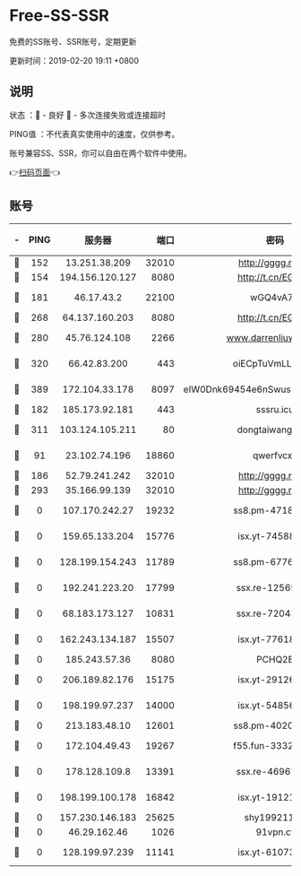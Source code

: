 # Free-SS-SSR

免费的SS账号、SSR账号，定期更新

更新时间：2019-02-20 19:11 +0800

## 说明

状态     ：🙂 - 良好 🙁 - 多次连接失败或连接超时

PING值   ：不代表真实使用中的速度，仅供参考。

账号兼容SS、SSR，你可以自由在两个软件中使用。

👉[扫码页面](https://liesauer.github.io/free-ss-ssr.github.io/)👈

## 账号

|-|PING|服务器|端口|密码|加密方式|区域|
|:----:|:----:|:-----:|-----:|:----:|:----:|:----:|
|🙂|152|13.251.38.209|32010|http://gggg.rocks|chacha20|SG|
|🙂|154|194.156.120.127|8080|http://t.cn/EGJIyrl|rc4-md5|RU|
|🙂|181|46.17.43.2|22100|wGQ4vA7D|aes-256-gcm|RU|
|🙂|268|64.137.160.203|8080|http://t.cn/EGJIyrl|rc4-md5|CA|
|🙂|280|45.76.124.108|2266|www.darrenliuwei.com|aes-256-cfb|AU|
|🙂|320|66.42.83.200|443|oiECpTuVmLLxk4Ts|aes-256-cfb|US|
|🙂|389|172.104.33.178|8097|eIW0Dnk69454e6nSwuspv9DmS201tQ0D|aes-256-cfb|SG|
|🙂|182|185.173.92.181|443|sssru.icu|rc4-md5|RU|
|🙂|311|103.124.105.211|80|dongtaiwang.com|aes-256-cfb|US|
|🙁|91|23.102.74.196|18860|qwerfvcxz|aes-256-gcm|JP|
|🙁|186|52.79.241.242|32010|http://gggg.rocks|chacha20|KR|
|🙁|293|35.166.99.139|32010|http://gggg.rocks|chacha20|US|
|🙁|0|107.170.242.27|19232|ss8.pm-47184551|aes-256-cfb|US|
|🙁|0|159.65.133.204|15776|isx.yt-74588926|aes-256-cfb|SG|
|🙁|0|128.199.154.243|11789|ss8.pm-67760833|aes-256-cfb|SG|
|🙁|0|192.241.223.20|17799|ssx.re-12569451|aes-256-cfb|US|
|🙁|0|68.183.173.127|10831|ssx.re-72043236|aes-256-cfb|US|
|🙁|0|162.243.134.187|15507|isx.yt-77618718|aes-256-cfb|US|
|🙁|0|185.243.57.36|8080|PCHQ2E|rc4-md5|US|
|🙁|0|206.189.82.176|15175|isx.yt-29126697|aes-256-cfb|SG|
|🙁|0|198.199.97.237|14000|isx.yt-54856932|aes-256-cfb|US|
|🙁|0|213.183.48.10|12601|ss8.pm-40202630|rc4-md5|RU|
|🙁|0|172.104.49.43|19267|f55.fun-33324216|aes-256-cfb|SG|
|🙁|0|178.128.109.8|13391|ssx.re-46967706|aes-256-cfb|SG|
|🙁|0|198.199.100.178|16842|isx.yt-19121084|aes-256-cfb|US|
|🙁|0|157.230.146.183|25625|shy19921124|rc4-md5|US|
|🙁|0|46.29.162.46|1026|91vpn.cf|rc4-md5|RU|
|🙁|0|128.199.97.239|11141|isx.yt-61073883|aes-256-cfb|SG|
